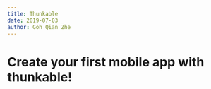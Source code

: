 ```yaml
---
title: Thunkable
date: 2019-07-03
author: Goh Qian Zhe
---
```


# Create your first mobile app with thunkable!

